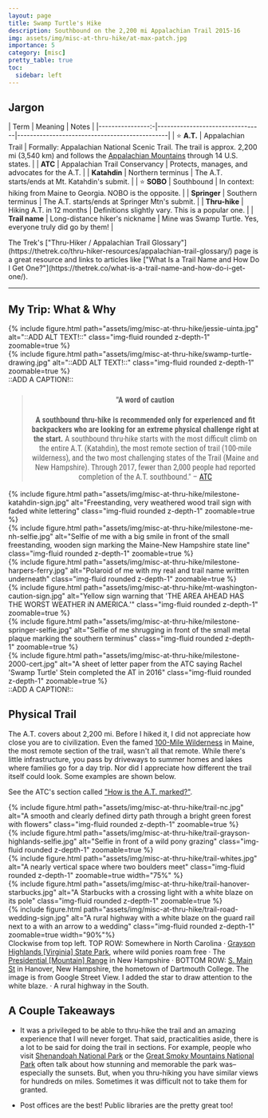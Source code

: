 ```yaml
---
layout: page
title: Swamp Turtle's Hike
description: Southbound on the 2,200 mi Appalachian Trail 2015-16
img: assets/img/misc-at-thru-hike/at-max-patch.jpg
importance: 5
category: [misc]
pretty_table: true
toc:
  sidebar: left
---
```


<style>
    blockquote {
        font-family: "Roboto Condensed", Tahoma, sans-serif;
        text-align: center; 
        font-size: 1rem;
    }
    table.table {
        td,
        th {
            padding: 10px;
        }
    }
</style>


## Jargon

|    Term          |             Meaning             |                     Notes                     |
|----------------:-|---------------------------------|-----------------------------------------------|
| ⭐️ **A.T.**      | Appalachian Trail               | Formally: Appalachian National Scenic Trail. The trail is approx. 2,200 mi (3,540 km) and follows the [Appalachian Mountains](https://en.wikipedia.org/wiki/Appalachian_Mountains) through 14 U.S. states.  |
| **ATC**          | Appalachian Trail Conservancy   | Protects, manages, and advocates for the A.T.     |
| **Katahdin**     | Northern terminus               | The A.T. starts/ends at Mt. Katahdin's submit.                                        |
| ⭐️ **SOBO**      | Southbound                      | In context: hiking from Maine to Georgia. NOBO is the opposite.      |
| **Springer**     | Southern terminus   | The A.T. starts/ends at Springer Mtn's submit.                                             |
| **Thru-hike**   | Hiking A.T. in 12 months | Definitions slightly vary. This is a popular one. | 
| **Trail name**   | Long-distance hiker's nickname | Mine was Swamp Turtle. Yes, everyone truly did go by them! |                                       
  
<!-- | **MEGA**         | Maine to Georgia                |                                               | -->
<p></p>  
The Trek's ["Thru-Hiker / Appalachian Trail Glossary"](https://thetrek.co/thru-hiker-resources/appalachian-trail-glossary/) page is a great resource and links to articles like ["What Is a Trail Name and How Do I Get One?"](https://thetrek.co/what-is-a-trail-name-and-how-do-i-get-one/).

<hr>

## My Trip: What & Why


<div class="row justify-content-sm-center">
    <div class="col-sm-4 mt-3 mt-md-0">
        {% include figure.html path="assets/img/misc-at-thru-hike/jessie-uinta.jpg" alt="::ADD ALT TEXT!::" class="img-fluid rounded z-depth-1" zoomable=true %}
    </div>
    <div class="col-sm-4 mt-3 mt-md-0">
        {% include figure.html path="assets/img/misc-at-thru-hike/swamp-turtle-drawing.jpg" alt="::ADD ALT TEXT!::" class="img-fluid rounded z-depth-1" zoomable=true %}
    </div>
</div>
<div class="caption">
    ::ADD A CAPTION!::
</div>

> #### "A word of caution
>
>**A southbound thru-hike is recommended only for experienced and fit backpackers who are looking for an extreme physical challenge right at the start.** A southbound thru-hike starts with the most difficult climb on the entire A.T. (Katahdin), the most remote section of trail (100-mile wilderness), and the two most challenging states of the Trail (Maine and New Hampshire). Through 2017, fewer than 2,000 people had reported completion of the A.T. southbound." 
> – <a href="https://appalachiantrail.org/explore/hike-the-a-t/thru-hiking/southbound/" target="_blank">ATC</a>


<div class="row">
    <div class="col-sm mt-3 mt-md-0">
        {% include figure.html path="assets/img/misc-at-thru-hike/milestone-katahdin-sign.jpg" alt="Freestanding, very weathered wood trail sign with faded white lettering" class="img-fluid rounded z-depth-1" zoomable=true %}
    </div>
    <div class="col-sm mt-3 mt-md-0">
        {% include figure.html path="assets/img/misc-at-thru-hike/milestone-me-nh-selfie.jpg" alt="Selfie of me with a big smile in front of the small freestanding, wooden sign marking the Maine-New Hampshire state line" class="img-fluid rounded z-depth-1" zoomable=true %}
    </div>
    <div class="col-sm-4 mt-3 mt-md-0">
        {% include figure.html path="assets/img/misc-at-thru-hike/milestone-harpers-ferry.jpg" alt="Polaroid of me with my real and trail name written underneath" class="img-fluid rounded z-depth-1" zoomable=true %}
    </div>
</div>

<div class="row">
    <div class="col-sm mt-3 mt-md-0">
        {% include figure.html path="assets/img/misc-at-thru-hike/mt-washington-caution-sign.jpg" alt="Yellow sign warning that 'THE AREA AHEAD HAS THE WORST WEATHER iN AMERICA.'" class="img-fluid rounded z-depth-1" zoomable=true %}
    </div>
    <div class="col-sm mt-3 mt-md-0">
        {% include figure.html path="assets/img/misc-at-thru-hike/milestone-springer-selfie.jpg" alt="Selfie of me shrugging in front of the small metal plaque marking the southern terminus" class="img-fluid rounded z-depth-1" zoomable=true %}
    </div>
    <div class="col-sm-4 mt-3 mt-md-0">
        {% include figure.html path="assets/img/misc-at-thru-hike/milestone-2000-cert.jpg" alt="A sheet of letter paper from the ATC saying Rachel 'Swamp Turtle' Stein completed the AT in 2016" class="img-fluid rounded z-depth-1" zoomable=true %}
    </div>
</div>
<div class="caption">
    ::ADD A CAPTION!::
</div>


## Physical Trail

The A.T. covers about 2,200 mi. Before I hiked it, I did not appreciate how close you are to civilization. Even the famed [100-Mile Wilderness](https://thetrek.co/the-complete-hiker-trash-guide-to-the-100-mile-wilderness/) in Maine, the most remote section of the trail, wasn't all that remote. While there's little infrastructure, you pass by driveways to summer homes and lakes where families go for a day trip. Nor did I appreciate how different the trail itself could look. Some examples are shown below. 

<!-- TODO 
    Transition
    also, more often blazed with NOBO's in mind 
-->

See the ATC's section called ["How is the A.T. marked?"](https://appalachiantrail.org/explore/plan-and-prepare/hiking-basics/).


<div class="row">
    <div class="col-sm mt-3 mt-md-0">
        {% include figure.html path="assets/img/misc-at-thru-hike/trail-nc.jpg" alt="A smooth and clearly defined dirty path through a bright green forest with flowers" class="img-fluid rounded z-depth-1" zoomable=true %}
    </div>
    <div class="col-sm mt-3 mt-md-0">
        {% include figure.html path="assets/img/misc-at-thru-hike/trail-grayson-highlands-selfie.jpg" alt="Selfie in front of a wild pony grazing" class="img-fluid rounded z-depth-1" zoomable=true %}
    </div>
        <div class="col-sm mt-3 mt-md-0">
        {% include figure.html path="assets/img/misc-at-thru-hike/trail-whites.jpg" alt="A nearly vertical space where two boulders meet" class="img-fluid rounded z-depth-1" zoomable=true width="75%" %}
    </div>
</div>
<div class="row">
    <div class="col-sm mt-3 mt-md-0">
        {% include figure.html path="assets/img/misc-at-thru-hike/trail-hanover-starbucks.jpg" alt="A Starbucks with a crossing light with a white blaze on its pole" class="img-fluid rounded z-depth-1" zoomable=true %}
    </div>
    <div class="col-sm mt-3 mt-md-0">
        {% include figure.html path="assets/img/misc-at-thru-hike/trail-road-wedding-sign.jpg" alt="A rural highway with a white blaze on the guard rail next to a with an arrow to a wedding" class="img-fluid rounded z-depth-1" zoomable=true width="90%"%}
    </div>
</div>
<div class="caption">
    Clockwise from top left. TOP ROW: Somewhere in North Carolina · <a href="https://www.dcr.virginia.gov/state-parks/grayson-highlands" target="_blank">Grayson Highlands [Virginia] State Park</a>, where wild ponies roam free · The <a href="https://en.wikipedia.org/wiki/Presidential_Range" target="_blank">Presidential [Mountain] Range</a> in New Hampshire · BOTTOM ROW: <a href="https://maps.app.goo.gl/wW8udjL25fSQUMGn9" target="_blank">S. Main St</a> in Hanover, New Hampshire, the hometown of Dartmouth College. The image is from Google Street View. I added the star to draw attention to the white blaze. · A rural highway in the South.
</div>


## A Couple Takeaways

- It was a privileged to be able to thru-hike the trail and an amazing experience that I will never forget. That said, practicalities aside, there is a lot to be said for doing the trail in sections. For example, people who visit [Shenandoah National Park](https://www.nps.gov/shen/index.htm) or the [Great Smoky Mountains National Park](https://www.nps.gov/grsm/index.htm) often talk about how stunning and memorable the park was–especially the sunsets. But, when you thru-hiking you have similar views for hundreds on miles. Sometimes it was difficult not to take them for granted.      
  
- Post offices are the best! Public libraries are the pretty great too!  